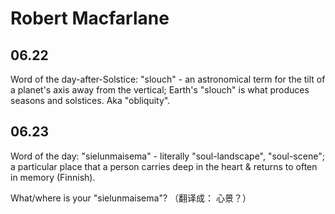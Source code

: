 
# Robert Macfarlane


## 06.22

Word of the day-after-Solstice: "slouch" - an astronomical term for the tilt of a planet's axis away from the vertical; Earth's "slouch" is what produces seasons and solstices. Aka "obliquity".



## 06.23



Word of the day: "sielunmaisema" - literally "soul-landscape", "soul-scene"; a particular place that a person carries deep in the heart & returns to often in memory (Finnish). 

What/where is your "sielunmaisema"?
（翻译成： 心景？）
